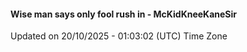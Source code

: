#### Wise man says only fool rush in - McKidKneeKaneSir
Updated on 20/10/2025 - 01:03:02 (UTC) Time Zone
